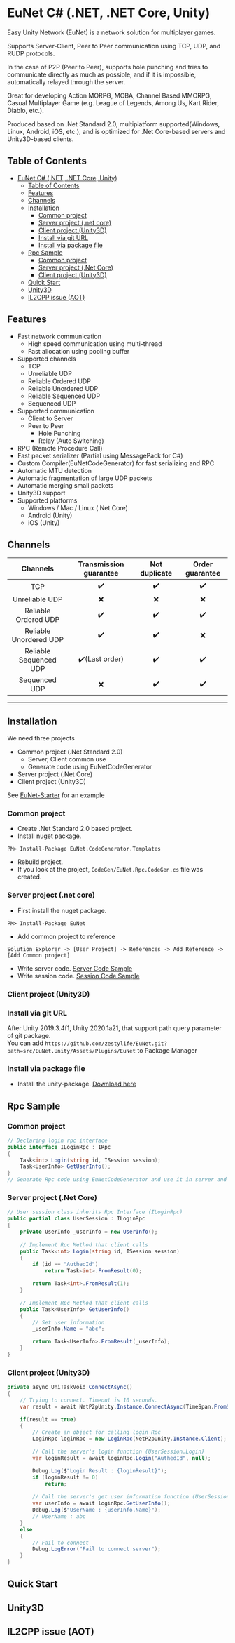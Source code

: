 # EuNet C# (.NET, .NET Core, Unity)

Easy Unity Network (EuNet) is a network solution for multiplayer games.

Supports Server-Client, Peer to Peer communication using TCP, UDP, and RUDP protocols.

In the case of P2P (Peer to Peer), supports hole punching and tries to communicate directly as much as possible, and if it is impossible, automatically relayed through the server.

Great for developing Action MORPG, MOBA, Channel Based MMORPG, Casual Multiplayer Game (e.g. League of Legends, Among Us, Kart Rider, Diablo, etc.).

Produced based on .Net Standard 2.0, multiplatform supported(Windows, Linux, Android, iOS, etc.), and is optimized for .Net Core-based servers and Unity3D-based clients.

## Table of Contents

- [EuNet C# (.NET, .NET Core, Unity)](#eunet-c-net-net-core-unity)
  - [Table of Contents](#table-of-contents)
  - [Features](#features)
  - [Channels](#channels)
  - [Installation](#installation)
    - [Common project](#common-project)
    - [Server project (.net core)](#server-project-net-core)
    - [Client project (Unity3D)](#client-project-unity3d)
    - [Install via git URL](#install-via-git-url)
    - [Install via package file](#install-via-package-file)
  - [Rpc Sample](#rpc-sample)
    - [Common project](#common-project-1)
    - [Server project (.Net Core)](#server-project-net-core-1)
    - [Client project (Unity3D)](#client-project-unity3d-1)
  - [Quick Start](#quick-start)
  - [Unity3D](#unity3d)
  - [IL2CPP issue (AOT)](#il2cpp-issue-aot)

## Features
  
* Fast network communication
  * High speed communication using multi-thread
  * Fast allocation using pooling buffer
* Supported channels
  * TCP
  * Unreliable UDP
  * Reliable Ordered UDP
  * Reliable Unordered UDP
  * Reliable Sequenced UDP
  * Sequenced UDP
* Supported communication
  * Client to Server
  * Peer to Peer
    * Hole Punching
    * Relay (Auto Switching)
* RPC (Remote Procedure Call)
* Fast packet serializer (Partial using MessagePack for C#)
* Custom Compiler(EuNetCodeGenerator) for fast serializing and RPC
* Automatic MTU detection
* Automatic fragmentation of large UDP packets
* Automatic merging small packets 
* Unity3D support
* Supported platforms
  * Windows / Mac / Linux (.Net Core)
  * Android (Unity)
  * iOS (Unity)

## Channels

|        Channels        |     Transmission guarantee     |   Not duplicate    |  Order guarantee   |
| :--------------------: | :----------------------------: | :----------------: | :----------------: |
|          TCP           |       :heavy_check_mark:       | :heavy_check_mark: | :heavy_check_mark: |
|     Unreliable UDP     |              :x:               |        :x:         |        :x:         |
|  Reliable Ordered UDP  |       :heavy_check_mark:       | :heavy_check_mark: | :heavy_check_mark: |
| Reliable Unordered UDP |       :heavy_check_mark:       | :heavy_check_mark: |        :x:         |
| Reliable Sequenced UDP | :heavy_check_mark:(Last order) | :heavy_check_mark: | :heavy_check_mark: |
|     Sequenced UDP      |              :x:               | :heavy_check_mark: | :heavy_check_mark: |

***

## Installation

We need three projects
* Common project (.Net Standard 2.0)
  * Server, Client common use
  * Generate code using EuNetCodeGenerator
* Server project (.Net Core)
* Client project (Unity3D)

See [EuNet-Starter](https://github.com/zestylife/EuNet-Starter) for an example

### Common project

* Create .Net Standard 2.0 based project.
* Install nuget package.

```
PM> Install-Package EuNet.CodeGenerator.Templates
```
* Rebuild project.
* If you look at the project, `CodeGen/EuNet.Rpc.CodeGen.cs` file was created.

### Server project (.net core)

* First install the nuget package.
```
PM> Install-Package EuNet
```
* Add common project to reference
```
Solution Explorer -> [User Project] -> References -> Add Reference -> [Add Common project]
```
* Write server code. [Server Code Sample]()
* Write session code. [Session Code Sample]()

### Client project (Unity3D)

### Install via git URL

After Unity 2019.3.4f1, Unity 2020.1a21, that support path query parameter of git package.   
You can add `https://github.com/zestylife/EuNet.git?path=src/EuNet.Unity/Assets/Plugins/EuNet` to Package Manager

### Install via package file
* Install the unity-package. [Download here](https://github.com/zestylife/EuNet/releases)

## Rpc Sample

### Common project
```csharp
// Declaring login rpc interface
public interface ILoginRpc : IRpc
{
    Task<int> Login(string id, ISession session);
    Task<UserInfo> GetUserInfo();
}
// Generate Rpc code using EuNetCodeGenerator and use it in server and client
```

### Server project (.Net Core)
```csharp
// User session class inherits Rpc Interface (ILoginRpc)
public partial class UserSession : ILoginRpc
{
    private UserInfo _userInfo = new UserInfo();
    
    // Implement Rpc Method that client calls
    public Task<int> Login(string id, ISession session)
    {
        if (id == "AuthedId")
            return Task<int>.FromResult(0);

        return Task<int>.FromResult(1);
    }

    // Implement Rpc Method that client calls
    public Task<UserInfo> GetUserInfo()
    {
        // Set user information
        _userInfo.Name = "abc";

        return Task<UserInfo>.FromResult(_userInfo);
    }
}
```

### Client project (Unity3D)
```csharp
private async UniTaskVoid ConnectAsync()
{
    // Trying to connect. Timeout is 10 seconds.
    var result = await NetP2pUnity.Instance.ConnectAsync(TimeSpan.FromSeconds(10));

    if(result == true)
    {
        // Create an object for calling login Rpc
        LoginRpc loginRpc = new LoginRpc(NetP2pUnity.Instance.Client);

        // Call the server's login function (UserSession.Login)
        var loginResult = await loginRpc.Login("AuthedId", null);

        Debug.Log($"Login Result : {loginResult}");
        if (loginResult != 0)
            return;
        
        // Call the server's get user information function (UserSession.GetUserInfo)
        var userInfo = await loginRpc.GetUserInfo();
        Debug.Log($"UserName : {userInfo.Name}");
        // UserName : abc
    }
    else
    {
        // Fail to connect
        Debug.LogError("Fail to connect server");
    }
}
```

## Quick Start

## Unity3D

## IL2CPP issue (AOT)